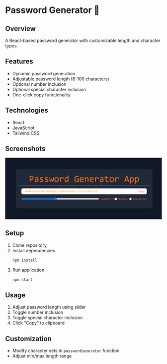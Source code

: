 # Password Generator 🔐

## Overview
A React-based password generator with customizable length and character types.

## Features
- Dynamic password generation
- Adjustable password length (6-100 characters)
- Optional number inclusion
- Optional special character inclusion
- One-click copy functionality

## Technologies
- React
- JavaScript
- Tailwind CSS

## Screenshots
![Initial View](/screenshots/initial-view.png)

## Setup
1. Clone repository
2. Install dependencies
   ```bash
   npm install
   ```
3. Run application
   ```bash
   npm start
   ```

## Usage
1. Adjust password length using slider
2. Toggle number inclusion
3. Toggle special character inclusion
4. Click "Copy" to clipboard

## Customization
- Modify character sets in `passwordGenerator` function
- Adjust min/max length range




